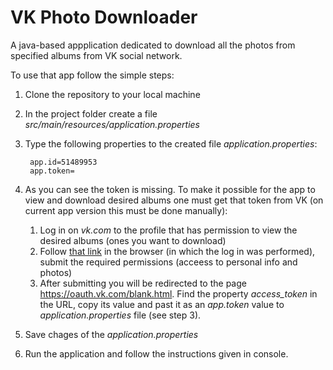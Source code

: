 # VK Photo Downloader
A java-based appplication dedicated to download all the photos from specified albums from VK social network.

To use that app follow the simple steps:
1. Clone the repository to your local machine
2. In the project folder create a file *src/main/resources/application.properties*
3. Type the following properties to the created file *application.properties*:

        app.id=51489953
        app.token=

4. As you can see the token is missing. To make it possible for the app to view and download desired albums one must get that token from VK (on current app version this must be done manually):
   1. Log in on *vk.com* to the profile that has permission to view the desired albums (ones you want to download)
   2. Follow [that link](https://oauth.vk.com/authorize?client_id=51489953&display=page&redirect_uri=https://oauth.vk.com/blank.html&scope=photos&response_type=token&v=5.131) in the browser (in which the log in was performed), submit the required permissions (acceess to personal info and photos)
   3.  After submitting you will be redirected to the page https://oauth.vk.com/blank.html. Find the property *access_token* in the URL, copy its value and past it as an *app.token* value to *application.properties* file (see step 3).

5. Save chages of the *application.properties*
6. Run the application and follow the instructions given in console.
